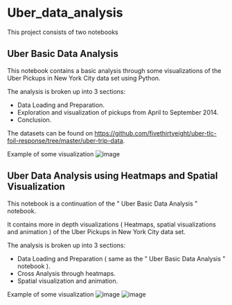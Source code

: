 # Uber_data_analysis
This project consists of two notebooks
## Uber Basic Data Analysis

This notebook contains a basic analysis through some visualizations of the Uber Pickups in New York City data set using Python.

The analysis is broken up into 3 sections:  
  - Data Loading and Preparation.
  - Exploration and visualization of pickups from April to September 2014. 
  - Conclusion.

The datasets can be found on <a href="https://github.com/fivethirtyeight/uber-tlc-foil-response/tree/master/uber-trip-data">https://github.com/fivethirtyeight/uber-tlc-foil-response/tree/master/uber-trip-data</a>.

Example of some visualization 
![image](https://user-images.githubusercontent.com/56463608/129935155-6698bc39-5901-48c2-a1d7-56de4bd5731b.png)

## Uber Data Analysis using Heatmaps and Spatial Visualization
This notebook is a continuation of the " Uber Basic Data Analysis " notebook. 

It contains more in depth visualizations ( Heatmaps, spatial visualizations and animation ) of the Uber Pickups in New York City data set.

The analysis is broken up into 3 sections:
- Data Loading and Preparation ( same as the " Uber Basic Data Analysis " notebook ).
- Cross Analysis through heatmaps.
- Spatial visualization and animation.

Example of some visualization
![image](https://user-images.githubusercontent.com/56463608/129935338-4171de69-047c-48d6-a862-6b2644538f47.png)
![image](https://user-images.githubusercontent.com/56463608/129935465-6613520a-74cf-4824-be14-24236bce910d.png)




